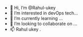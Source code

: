 - 👋 Hi, I’m @Rahul-ukey
- 👀 I’m interested in devOps tech...
- 🌱 I’m currently learning ...
- 💞️ I’m looking to collaborate on ...
- 📫 Rahul ukey .

<!---
Rahul-ukey/Rahul-ukey is a ✨ special ✨ repository because its `README.md` (this file) appears on your GitHub profile.
You can click the Preview link to take a look at your changes.
--->
